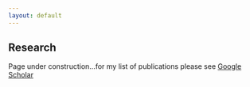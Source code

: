 ```yaml
---
layout: default
---
```


## Research <a name="research"></a>
Page under construction...for my list of publications please see [Google Scholar](https://scholar.google.com/citations?user=t4zrDEAAAAAJ&hl=en)
